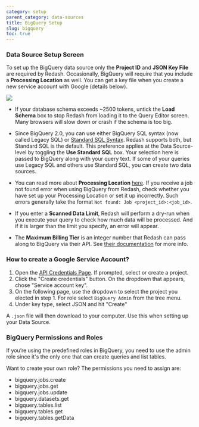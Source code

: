 ```yaml
---
category: setup
parent_category: data-sources
title: BigQuery Setup
slug: bigquery
toc: true
---
```


### Data Source Setup Screen

To set up the BigQuery data source only the **Project ID** and **JSON Key File** are required by Redash. Occasionally, BigQuery will require that you include a **Processing Location** as well. You can get a key file when you create a new service account with Google (details below). 

![](/assets/images/docs/gitbook/bigquery_mandatories.PNG)

+ If your database schema exceeds \~2500 tokens, untick the **Load Schema** box to stop Redash from loading it to the Query Editor screen. Many browsers will slow down or crash if the schema is too big.

+ Since BigQuery 2.0, you can use either BigQuery SQL syntax (now called Legacy SQL) or [Standard SQL Syntax](https://cloud.google.com/bigquery/docs/reference/standard-sql/migrating-from-legacy-sql). Redash supports both, but Standard SQL is the default.  This preference applies at the Data Source-level by toggling the **Use Standard SQL** box. Your selection here is passed to BigQuery along with your query text. If some of your queries use Legacy SQL and others use Standard SQL, you can create two data sources.

+ You can read more about **Processing Location** [here](https://cloud.google.com/bigquery/docs/locations). If you receive a job not found error when using BigQuery from Redash, check whether you have set up your Processing Location or set it up incorrectly. Such errors generally take the format `Not found: Job <project_id>:<job_id>`.

+ If you enter a **Scanned Data Limit**, Redash will perform a dry-run when you execute your query to check how much data will be processed. And if it is larger than the limit you specify, an error will appear.

+ The **Maximum Billing Tier** is an integer number that Redash can pass along to BigQuery via their API. See [their documentation](https://cloud.google.com/bigquery/docs/reference/rest/v2/Job#jobconfigurationquery)  for more info.

### How to create a Google Service Account?

1. Open the [API Credentials Page](https://console.cloud.google.com/apis/credentials). If prompted, select or create a project. 
2. Click the "Create credentials" button. On the dropdown that appears, chose "Service account key".
3. On the following page, use the dropdown to select the project you elected in step 1. For role select `BigQuery Admin` from the tree menu.
4. Under key type, select JSON and hit "Create"

A `.json` file will then download to your computer. Use this when setting up your Data Source.

### BigQuery Permissions and Roles

If you’re using the predefined roles in BigQuery, you need to use the admin
role since it's the only one that can create queries and list tables.

Want to create your own role? The permissions you need to assign are:

  * bigquery.jobs.create
  * bigquery.jobs.get
  * bigquery.jobs.update
  * bigquery.datasets.get
  * bigquery.tables.list
  * bigquery.tables.get
  * bigquery.tables.getData

  ### 
